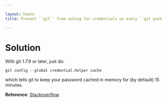 ```yaml
---

layout: howto
title: Prevent ``git`` from asking for credentials on every ``git push``

---
```



Solution
========

With git 1.7.9 or later, just do:

``` git config --global credential.helper cache ```

which tells git to keep your password cached in memory for (by default) 15 minutes.

**Reference**: [Stackoverflow](http://stackoverflow.com/questions/5343068/is-there-a-way-to-skip-password-typing-when-using-https-github)